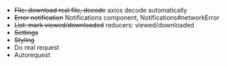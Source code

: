 * ~~File: download real file, decode~~ axios decode automatically
* ~~Error notification~~ Notifications component, Notifications#networkError
* ~~List: mark viewed/downloaded~~ reducers: viewed/downloaded
* ~~Settings~~
* ~~Styling~~
* Do real request
* Autorequest
